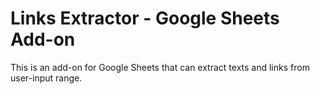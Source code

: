 # Links Extractor - Google Sheets Add-on
This is an add-on for Google Sheets that can extract texts and links from user-input range.
